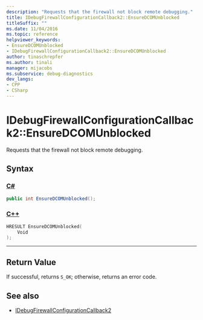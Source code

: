 ```yaml
---
description: "Requests that the firewall not block remote debugging."
title: IDebugFirewallConfigurationCallback2::EnsureDCOMUnblocked
titleSuffix: ""
ms.date: 11/04/2016
ms.topic: reference
helpviewer_keywords:
- EnsureDCOMUnblocked
- IDebugFirewallConfigurationCallback2::EnsureDCOMUnblocked
author: tinaschrepfer
ms.author: tinali
manager: mijacobs
ms.subservice: debug-diagnostics
dev_langs:
- CPP
- CSharp
---
```

# IDebugFirewallConfigurationCallback2::EnsureDCOMUnblocked

Requests that the firewall not block remote debugging.

## Syntax

### [C#](#tab/csharp)
```csharp
public int EnsureDCOMUnblocked();
```
### [C++](#tab/cpp)
```cpp
HRESULT EnsureDCOMUnblocked(
    Void
);
```
---

## Return Value

 If successful, returns `S_OK`; otherwise, returns an error code.

## See also

- [IDebugFirewallConfigurationCallback2](../../../extensibility/debugger/reference/idebugfirewallconfigurationcallback2.md)

